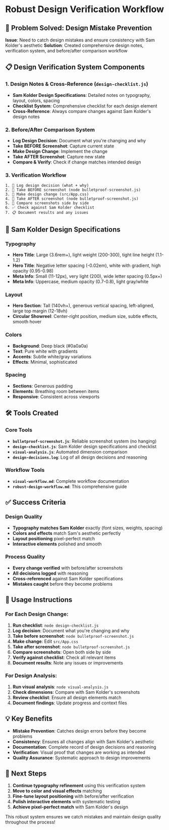 # Robust Design Verification Workflow

## 🎯 Problem Solved: Design Mistake Prevention

**Issue**: Need to catch design mistakes and ensure consistency with Sam Kolder's aesthetic
**Solution**: Created comprehensive design notes, verification system, and before/after comparison workflow

## 📋 Design Verification System Components

### 1. Design Notes & Cross-Reference (`design-checklist.js`)
- **Sam Kolder Design Specifications**: Detailed notes on typography, layout, colors, spacing
- **Checklist System**: Comprehensive checklist for each design element
- **Cross-Reference**: Always compare changes against Sam Kolder's design notes

### 2. Before/After Comparison System
- **Log Design Decision**: Document what you're changing and why
- **Take BEFORE Screenshot**: Capture current state
- **Make Design Change**: Implement the change
- **Take AFTER Screenshot**: Capture new state
- **Compare & Verify**: Check if change matches intended design

### 3. Verification Workflow
```
1. 📝 Log design decision (what + why)
2. 📸 Take BEFORE screenshot (node bulletproof-screenshot.js)
3. 🔧 Make design change (src/App.css)
4. 📸 Take AFTER screenshot (node bulletproof-screenshot.js)
5. 👀 Compare screenshots side by side
6. ✅ Check against Sam Kolder checklist
7. 📋 Document results and any issues
```

## 🎨 Sam Kolder Design Specifications

### Typography
- **Hero Title**: Large (3.6rem+), light weight (200-300), tight line height (1.1-1.2)
- **Hero Title**: Negative letter spacing (-0.02em), white with gradient, high opacity (0.95-0.98)
- **Meta Info**: Small (11-12px), very light (200), wide letter spacing (0.5px+)
- **Meta Info**: Uppercase, medium opacity (0.7-0.8), light gray/white

### Layout
- **Hero Section**: Tall (140vh+), generous vertical spacing, left-aligned, large top margin (12-18vh)
- **Circular Showreel**: Center-right position, medium size, subtle effects, smooth hover

### Colors
- **Background**: Deep black (#0a0a0a)
- **Text**: Pure white with gradients
- **Accents**: Subtle white/gray variations
- **Effects**: Minimal, sophisticated

### Spacing
- **Sections**: Generous padding
- **Elements**: Breathing room between items
- **Responsive**: Consistent across viewports

## 🛠️ Tools Created

### Core Tools
- **`bulletproof-screenshot.js`**: Reliable screenshot system (no hanging)
- **`design-checklist.js`**: Sam Kolder design specifications and checklist
- **`visual-analysis.js`**: Automated dimension comparison
- **`design-decisions.log`**: Log of all design decisions and reasoning

### Workflow Tools
- **`visual-workflow.md`**: Complete workflow documentation
- **`robust-design-workflow.md`**: This comprehensive guide

## ✅ Success Criteria

### Design Quality
- **Typography matches Sam Kolder** exactly (font sizes, weights, spacing)
- **Colors and effects** match Sam's aesthetic perfectly
- **Layout positioning** pixel-perfect match
- **Interactive elements** polished and smooth

### Process Quality
- **Every change verified** with before/after screenshots
- **All decisions logged** with reasoning
- **Cross-referenced** against Sam Kolder specifications
- **Mistakes caught** before they become problems

## 🚀 Usage Instructions

### For Each Design Change:
1. **Run checklist**: `node design-checklist.js`
2. **Log decision**: Document what you're changing and why
3. **Take before screenshot**: `node bulletproof-screenshot.js`
4. **Make change**: Edit `src/App.css`
5. **Take after screenshot**: `node bulletproof-screenshot.js`
6. **Compare screenshots**: Open both side by side
7. **Verify against checklist**: Check all relevant items
8. **Document results**: Note any issues or improvements

### For Design Analysis:
1. **Run visual analysis**: `node visual-analysis.js`
2. **Check dimensions**: Compare with Sam Kolder's screenshots
3. **Review checklist**: Ensure all design elements match
4. **Document findings**: Update progress and context files

## 💡 Key Benefits

- **Mistake Prevention**: Catches design errors before they become problems
- **Consistency**: Ensures all changes align with Sam Kolder's aesthetic
- **Documentation**: Complete record of design decisions and reasoning
- **Verification**: Visual proof that changes are working as intended
- **Quality Assurance**: Systematic approach to design improvements

## 🎯 Next Steps

1. **Continue typography refinement** using this verification system
2. **Move to color and visual effects** matching
3. **Fine-tune layout positioning** with before/after verification
4. **Polish interactive elements** with systematic testing
5. **Achieve pixel-perfect match** with Sam Kolder's design

This robust system ensures we catch mistakes and maintain design quality throughout the process!
